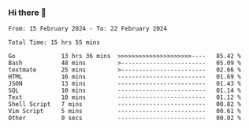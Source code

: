 ### Hi there 👋

<!--
**zhumeme/zhumeme** is a ✨ _special_ ✨ repository because its `README.md` (this file) appears on your GitHub profile.

Here are some ideas to get you started:

- 🔭 I’m currently working on ...
- 🌱 I’m currently learning ...
- 👯 I’m looking to collaborate on ...
- 🤔 I’m looking for help with ...
- 💬 Ask me about ...
- 📫 How to reach me: ...
- 😄 Pronouns: ...
- ⚡ Fun fact: ...
-->

<!--START_SECTION:waka-->

```all_time
From: 15 February 2024 - To: 22 February 2024

Total Time: 15 hrs 55 mins

Go             13 hrs 36 mins  >>>>>>>>>>>>>>>>>>>>>----   85.42 %
Bash           48 mins         >------------------------   05.09 %
textmate       25 mins         >------------------------   02.66 %
HTML           16 mins         -------------------------   01.69 %
JSON           13 mins         -------------------------   01.43 %
SQL            10 mins         -------------------------   01.14 %
Text           10 mins         -------------------------   01.12 %
Shell Script   7 mins          -------------------------   00.82 %
Vim Script     5 mins          -------------------------   00.61 %
Other          0 secs          -------------------------   00.02 %
```

<!--END_SECTION:waka-->
